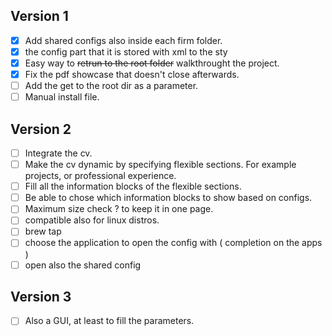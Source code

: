 ## Version 1
- [X] Add shared configs also inside each firm folder. 
- [X] the config part that it is stored with xml to the sty
- [X] Easy way to ~~retrun to the root folder~~ walkthrought the project.
- [X] Fix the pdf showcase that doesn't close afterwards.
- [ ] Add the get to the root dir as a parameter.
- [ ] Manual install file. 
## Version 2 
- [ ] Integrate the cv. 
- [ ] Make the cv dynamic by specifying flexible sections. For example projects, or professional experience. 
- [ ] Fill all the information blocks of the flexible sections. 
- [ ] Be able to chose which information blocks to show based on configs.  
- [ ] Maximum size check  ?  to keep it in one page. 
- [ ] compatible also for linux distros.
- [ ] brew tap
- [ ] choose the application to open the config with  ( completion on the apps ) 
- [ ] open also the shared config 
## Version 3 
- [ ] Also a GUI, at least to fill the parameters. 
